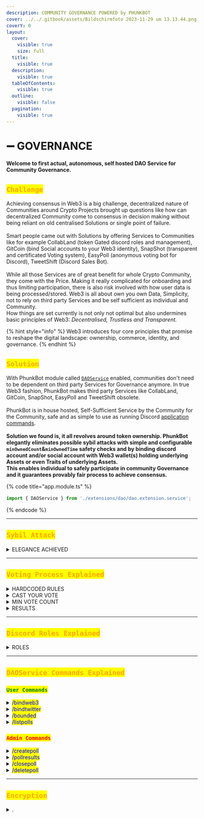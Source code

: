 ```yaml
---
description: COMMUNITY GOVERNANCE POWERED by PHUNKBOT
cover: ../../.gitbook/assets/Bildschirmfoto 2023-11-29 um 13.13.44.png
coverY: 0
layout:
  cover:
    visible: true
    size: full
  title:
    visible: true
  description:
    visible: true
  tableOfContents:
    visible: true
  outline:
    visible: false
  pagination:
    visible: true
---
```


# ➖ GOVERNANCE

#### Welcome to first actual, autonomous, self hosted DAO Service for Community Governance.

## <mark style="color:orange;">`Challenge`</mark>

Achieving consensus in Web3 is a big challenge, decentralized nature of Communities around Crypto Projects brought up questions like how can decentralized Community come to consensus in decision making without being reliant on old centralised Solutions or single point of failure. \
\
Smart people came out with Solutions by offering Services to Communities like for example CollabLand (token Gated discord roles and management), GitCoin (bind Social accounts to your Web3 identity), SnapShot (transparent and certificated Voting system), EasyPoll (anonymous voting bot for Discord), TweetShift (Discord Sales Bot). \
\
While all those Services are of great benefit for whole Crypto Community, they come with the Price. Making it really complicated for onboarding and thus limiting participation, there is also risk involved with how user data is being processed/stored. Web3 is all about own you own Data, Simplicity, not to rely on third party Services and be self sufficient as individual and Community. \
How things are set currently is not only not optimal but also undermines basic principles of Web3: _Decentralised, Trustless and Transparent._&#x20;

{% hint style="info" %}
Web3 introduces four core principles that promise to reshape the digital landscape: ownership, commerce, identity, and governance.
{% endhint %}

## <mark style="color:orange;">`Solution`</mark>

With PhunkBot module called [`DAOService`](features.md) enabled, communities don't need to be dependent on third party Services for Governance anymore. In true Web3 fashion, PhunkBot makes third party Services like CollabLand, GitCoin, SnapShot, EasyPoll and TweetShift obsolete. \
\
PhunkBot is in house hosted, Self-Sufficient Service by the Community for the Community, safe and as simple to use as running Discord [application commands](tutorials.md).\
\
**Solution we found is, it all revolves around token ownership. PhunkBot elegantly eliminates possible sybil attacks with simple and configurable `minOwnedCount`&`minOwnedTime` safety checks and by binding discord account and/or social account with Web3 wallet(s) holding underlying Assets or even Traits of underlying Assets.** \
**This enables individual to safely participate in community Governance and it guarantees provably fair process to achieve consensus.**&#x20;

{% code title="app.module.ts" %}
```typescript
import { DAOService } from './extensions/dao/dao.extension.service';
```
{% endcode %}

***

## <mark style="color:orange;">`Sybil Attack`</mark>

<details>

<summary>ELEGANCE ACHIEVED</summary>

Hardly any Community in Crypto is immune to [Sybil Attack](https://en.wikipedia.org/wiki/Sybil\_attack) especially where individuals can exploit Governance system to their monetary advantage.

We at Phunks Community, while exploring best ways to Achieve consensus for Proposals came to conclusion that [current system](governance.md#challenge) if flawed and undermines basic Principles of Web3.&#x20;

We found a new, better way to Govern decentralized Community by utilising already available ideas and tools into Simple yet powerful way.

We enabled PhunkBot to serve as autonomous, trustless Bot that elegantly eliminates Sybil in dynamic and configurable setup. &#x20;

{% code title="config.ts" %}
```typescript
      minOwnedCount: 1,
      minOwnedTime: 15, // in days
```
{% endcode %}

Example Above is set off Parameters that writes a Simple Rule that if user has minimum of \
1 underlying Asset and owns that Asset for minimum of 15 days is allowed to Vote. Only works if that user already [bounded](governance.md#bounded) his Discord and/or Twitter account to his Web3 wallet(s).&#x20;

Example bellow is another (optional) set of rules where only [permitted](governance.md#createpoll) Discord Roles that PhunkBot granted to a specific underlying Assets/Traits are allowed to Vote.&#x20;

{% code title="dao.extention.service.ts" %}
```typescript
if (poll.discord_role_id && !member.roles.cache.has(poll.discord_role_id)) {
```
{% endcode %}

<mark style="background-color:orange;">Also here, First rule</mark> <mark style="background-color:orange;"></mark><mark style="background-color:orange;">**minOwnedCount & minOwnedTime**</mark> <mark style="background-color:orange;"></mark><mark style="background-color:orange;">always applies.</mark>

</details>

***

## <mark style="color:orange;">`Voting Process Explained`</mark>

<details>

<summary>HARDCODED RULES</summary>

#### For users to participate in Voting Process, few simple conditions needs to be met.

* User holds underlying Asset, for example Phunk NFT.
* User holds underlying Asset for minimum [threshold](governance.md#sybil-attack) time set.
* User has Discord and optional Twitter Account.
* User [bounded](governance.md#daoservice-commands-explained) his Discord and optional Twitter Account.
* For Vote to be considered Success, min Vote count [threshold](governance.md#min-vote-count) needs to be reached.

<mark style="background-color:green;">That's it! Player one ready, go!</mark>&#x20;

</details>

<details>

<summary>CAST YOUR VOTE</summary>

By default users have two options to Vote 👍 (Yes) and 👎 (No).

Note: your Vote is anonymous and is not visible to other users, however Admins are allowed to privately [audit](governance.md#pollresults) all the Voters/Votes for [security](governance.md#sybil-attack) purposes and if necessary to provide proof in case of a dispute.

Note**:** once Voted, Vote can not be redacted! You can however change your Vote from yes to no or other way around during whole voting period without limitations.

#### If Vote was successfully recorded, user gets confirmation message from PhunkBot

![](<../../.gitbook/assets/image (83).png>)

#### If user is not allowed to Vote, user gets notification message from PhunkBot

![](<../../.gitbook/assets/image (84).png>)

<mark style="background-color:orange;">To see all Active Polls to Vote, simply run /listpolls</mark> [<mark style="background-color:orange;">command</mark>](governance.md#daoservice-commands-explained) <mark style="background-color:orange;">on Discord or go to:</mark>\
[https://phunk.cc/polls/](https://phunk.cc/polls/)

</details>

<details>

<summary>MIN VOTE COUNT</summary>

Optional Admins can set `minimumVotesRequired` for Poll to be considered Success or if minimum threshold was not Reached is marked as Failed, therefore consensus not reached.&#x20;

{% code title="dao.extention.service.ts" %}
```typescript
    if (minimumVotesRequired) {
      const reached = voteCount >= minimumVotesRequired ? '✅' : '❌'
      msg += `\nMinimum votes required: **${minimumVotesRequired}** (Reached: ${reached})`
    }
```
{% endcode %}

#### Input

<img src="../../.gitbook/assets/Bildschirmfoto 2023-12-03 um 10.15.49.png" alt="" data-size="original">

#### Output

<img src="../../.gitbook/assets/Bildschirmfoto 2023-12-03 um 10.15.21.png" alt="" data-size="original">

<mark style="background-color:orange;">Note: If min threshold of Votes is set too for example 30 and reached; Min votes required:</mark> <mark style="background-color:orange;"></mark><mark style="background-color:orange;">**30**</mark> <mark style="background-color:orange;"></mark><mark style="background-color:orange;">(Reached: ❌) will automatically change to Min votes required:</mark> <mark style="background-color:orange;"></mark><mark style="background-color:orange;">**30**</mark> <mark style="background-color:orange;"></mark><mark style="background-color:orange;">(Reached: ✅).</mark>

</details>

<details>

<summary>RESULTS</summary>

To avoid user being influenced by Vote weight going in one direction and to keep Voting process as fair as possible, it is not possible to see current results nor count of yes or no Votes/Voters. Only after [set time](governance.md#createpoll) for Poll expired, final results are automatically Revealed.

#### Output

![](<../../.gitbook/assets/Bildschirmfoto 2023-12-04 um 07.09.22.png>)

</details>

***

## <mark style="color:orange;">`Discord Roles Explained`</mark>

<details>

<summary>ROLES</summary>

By binding Discord Account with your Web3 wallet(s), PhunkBot automatically Grants you Discord roles depending on underlying Asset and parameters set under `src/config.ts`.&#x20;

This can be for example one Role for holding underlying Asset of Multiple Roles for holding Specific Traits of underlying Collection.

<img src="../../.gitbook/assets/Bildschirmfoto 2023-11-30 um 22.49.38.png" alt="" data-size="original">

#### Code Example of Role granted to Stringy Hair Trait Holders

{% code title="config.ts" %}
```typescript
    {
      guildId: '873564453227094078',
      roleId: '1174817463515500574',
      specificTrait: {
        traitType: 'Hair',
        traitValue: 'Stringy Hair'
      }
    },
```
{% endcode %}

#### Example of PhunkBot log when granting roles

{% code title="dao.extention.service.ts" %}
```typescript
[start:prod] [2023-11-30 22:58:57] [dao.extension.service] [info]: grantRoles()
[start:prod] --> granting PHUNK to avolalim.eth
[start:prod] --> granting PHUNK to MACHO 💥
[start:prod] --> granting PHUNK to .meuleman
[start:prod] --> granting PHUNK to dovebot <afk>
[start:prod] --> granting PHUNK to shalfean
[start:prod] --> granting PHUNK to qukuaiboyou
[start:prod] --> granting PHUNK to jacopoman
[start:prod] --> granting PHUNK to 9999999333
[start:prod] --> granting PHUNK to cadillion
[start:prod] --> granting PHUNK to doli0li
[start:prod] --> granting PHUNK to web_gnar
```
{% endcode %}

<mark style="background-color:orange;">grantRoles() is handled by PhunkBot automatically and if user at anytime or for any reason removes underlying Asset from his bounded Web3 wallet, Role(s) get redacted.</mark> \
<mark style="background-color:red;">**Grace period is set to 24h!**</mark>

</details>

***

## <mark style="color:orange;">`DAOService Commands Explained`</mark>

### <mark style="color:green;">`User Commands`</mark>

<details>

<summary><mark style="color:blue;">/bindweb3</mark></summary>

User command to bind Discord Account with Web3 wallet(s).

#### Output

<img src="../../.gitbook/assets/Bildschirmfoto 2023-12-02 um 00.35.43.png" alt="" data-size="original">

</details>

<details>

<summary><mark style="color:blue;">/bindtwitter</mark></summary>

User command to bind Twitter Account with Web3 wallet(s).

#### Output

<img src="../../.gitbook/assets/Bildschirmfoto 2023-12-02 um 00.36.51.png" alt="" data-size="original">

</details>

<details>

<summary><mark style="color:blue;">/bounded</mark></summary>

List bounded Web3 wallet(s) and Twitter Account to your Discord Account.&#x20;

<img src="../../.gitbook/assets/Bildschirmfoto 2023-11-30 um 23.29.09.png" alt="" data-size="original">\
<mark style="background-color:orange;">To preserve privacy, command output is only Visible to user that called it.</mark>&#x20;

</details>

<details>

<summary><mark style="color:blue;">/listpolls</mark></summary>

#### To make it easy for users to keep track of Active Polls, users can run this command at any time without limitations. It ill List all Active Polls and link to each Poll.

#### User Command

```typescript
/listpolls
```

![](<../../.gitbook/assets/image (81).png>)

#### Output

![](<../../.gitbook/assets/image (82).png>)

</details>

### <mark style="color:red;">`Admin Commands`</mark>

<details>

<summary><mark style="color:blue;">/createpoll</mark></summary>

This commands is reserved for Discord Admins only, executing this command with parameters set kicks off new Poll where community can vote on Active proposals and as a result achieve consensus.

* Voting itself is anonymous and final results get auto revealed only after set time expires.&#x20;
* Only Admins are [permitted](governance.md#pollresults) to see casted Votes and Voters for auditing purposes.
* If optional <mark style="color:blue;">\<role></mark> is set, only users with set Discord role can cast a Vote.
* With set parameters under src/config.ts Sybil attacks are mitigated, read more [here](governance.md#sybil-attack-handling).

#### Admin Command

```typescript
/createpoll <description> <duration> <role> <emoji> <link> <minimumvotes> 
```

![](<../../.gitbook/assets/Bildschirmfoto 2023-12-03 um 10.15.49 (1).png>)

#### Output

![](<../../.gitbook/assets/Bildschirmfoto 2023-12-03 um 10.15.21 (1).png>)

</details>

<details>

<summary><mark style="color:blue;">/pollresults</mark></summary>

This commands is reserved for Discord Admins only. It will display SnapShot of Vote result and will list all the Voters for Current and Past Polls.

#### Admin Command

```typescript
/pollresults <poll id>
```

![](<../../.gitbook/assets/image (76).png>)

#### How to get Poll ID?

![](<../../.gitbook/assets/image (78).png>)

To see this option, on your Discord settings, you will need to have Developer mode turned ON.

<img src="../../.gitbook/assets/Bildschirmfoto 2023-12-02 um 00.11.25.png" alt="" data-size="original">

#### Output

![](<../../.gitbook/assets/image (77).png>)

<mark style="background-color:orange;">This is Visible to Admins only and it is on their own discretion if they will share this information with the Community.</mark>&#x20;

</details>

<details>

<summary><mark style="color:blue;">/closepoll</mark></summary>

This commands is reserved for Discord Admins only. It will Force Close currently Active Poll.\
If used, PhunkBot will Print this interaction and it will be visible to users.&#x20;

#### Admin Command

```typescript
/closepoll <poll id>
```

![](<../../.gitbook/assets/image (79).png>)

#### Output

<img src="../../.gitbook/assets/Bildschirmfoto 2023-12-02 um 00.28.30.png" alt="" data-size="original">

</details>

<details>

<summary><mark style="color:blue;">/deletepoll</mark></summary>

This commands is reserved for Discord Admins only. It will Force Delete currently Active Poll.\
If used, PhunkBot will Print this interaction and it will be visible to users.&#x20;

#### Admin Command

```typescript
/deletepoll <poll id>
```

![](<../../.gitbook/assets/image (80).png>)

#### Output

<img src="../../.gitbook/assets/Bildschirmfoto 2023-12-02 um 00.28.59.png" alt="" data-size="original">

</details>

***

## <mark style="color:orange;">`Encryption`</mark>

<details>

<summary>.</summary>



</details>
